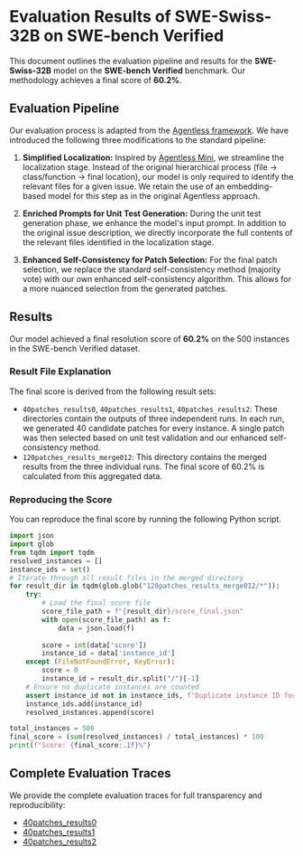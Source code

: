 # Evaluation Results of SWE-Swiss-32B on SWE-bench Verified

This document outlines the evaluation pipeline and results for the **SWE-Swiss-32B** model on the **SWE-bench Verified** benchmark. Our methodology achieves a final score of **60.2%**.

## Evaluation Pipeline

Our evaluation process is adapted from the [Agentless framework](https://github.com/OpenAutoCoder/Agentless/tree/main). We have introduced the following three modifications to the standard pipeline:

1.  **Simplified Localization:** Inspired by [Agentless Mini](https://github.com/facebookresearch/swe-rl/tree/main), we streamline the localization stage. Instead of the original hierarchical process (file → class/function → final location), our model is only required to identify the relevant files for a given issue. We retain the use of an embedding-based model for this step as in the original Agentless approach.

2.  **Enriched Prompts for Unit Test Generation:** During the unit test generation phase, we enhance the model's input prompt. In addition to the original issue description, we directly incorporate the full contents of the relevant files identified in the localization stage.

3.  **Enhanced Self-Consistency for Patch Selection:** For the final patch selection, we replace the standard self-consistency method (majority vote) with our own enhanced self-consistency algorithm. This allows for a more nuanced selection from the generated patches.

## Results

Our model achieved a final resolution score of **60.2%** on the 500 instances in the SWE-bench Verified dataset. 

### Result File Explanation

The final score is derived from the following result sets:

*   `40patches_results0`, `40patches_results1`, `40patches_results2`: These directories contain the outputs of three independent runs. In each run, we generated 40 candidate patches for every instance. A single patch was then selected based on unit test validation and our enhanced self-consistency method.
*   `120patches_results_merge012`: This directory contains the merged results from the three individual runs. The final score of 60.2% is calculated from this aggregated data.

### Reproducing the Score

You can reproduce the final score by running the following Python script.

```python
import json
import glob
from tqdm import tqdm
resolved_instances = []
instance_ids = set()
# Iterate through all result files in the merged directory
for result_dir in tqdm(glob.glob("120patches_results_merge012/*")):
    try:
        # Load the final score file
        score_file_path = f"{result_dir}/score_final.json"
        with open(score_file_path) as f:
            data = json.load(f)
        
        score = int(data['score'])
        instance_id = data['instance_id']
    except (FileNotFoundError, KeyError):
        score = 0
        instance_id = result_dir.split("/")[-1]
    # Ensure no duplicate instances are counted
    assert instance_id not in instance_ids, f"Duplicate instance ID found: {instance_id}"
    instance_ids.add(instance_id)
    resolved_instances.append(score)

total_instances = 500
final_score = (sum(resolved_instances) / total_instances) * 100
print(f"Score: {final_score:.1f}%")
```

## Complete Evaluation Traces
We provide the complete evaluation traces for full transparency and reproducibility:
* [40patches_results0](https://drive.google.com/file/d/1AVprnPGb0hchCwCb-iQRSR8midoMeAXP/view?usp=drive_link)
* [40patches_results1](https://drive.google.com/file/d/1p3TtRH0Ca49_iJhPeIV4e2d6hw6tCUAw/view?usp=sharing)
* [40patches_results2](https://drive.google.com/file/d/1y-3phaZ7ZlT2RkVoToJiPDrbqhf4QKiw/view?usp=sharing)
